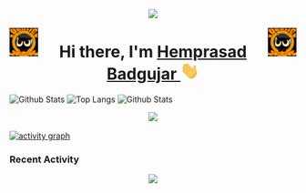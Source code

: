 <p align="center">
  <img src="https://capsule-render.vercel.app/api?type=waving&height=100&color=gradient&text=techiewonk%20|%20HeMBaD&reversal=true&textBg=false&fontSize=40&fontAlign=51&animation=twinkling"/>
</p>
<a href="#"><img align="right" src="static/banner.gif" width="50 " height="50" /></a>
<a href="#"><img align="left" src="static/banner.gif" width="50 " height="50" /></a>

<h1 align="center">Hi there, I'm <a href="https://hembad.notion.site/Hemprasad-Badgujar-f57e83def98743e089797958e5c8deef" target="_blank">Hemprasad Badgujar </a> 
<img
src="static/Hi.gif" height="32" /></h1>

![Github Stats](https://github-readme-stats-beryl-beta-13.vercel.app/api?username=techiewonk&show_icons=true&theme=transparent&hide_rank=true&include_all_commits=true&custom_title=Private&text_bold=true&show=reviews,prs_merged,prs_merged_percentage&hide_border=true&line_height=20&card_width=280px&continuous_animation=pulse)
![Top Langs](https://github-readme-stats-beryl-beta-13.vercel.app/api/top-langs/?username=techiewonk&layout=compact&hide=CSS&langs_count=10&size_weight=0&count_weight=1&hide_border=true&theme=transparent&card_width=250px&continuous_animation=pulse)
![Github Stats](https://github-readme-stats-beryl-beta-13.vercel.app/api?username=techiewonk&show_icons=true&theme=transparent&hide_rank=true&include_all_commits=true&custom_title=Public&show=reviews,prs_merged,prs_merged_percentage&line_height=20&hide_border=true&card_width=262px&continuous_animation=pulse)



<p align="center">
  <img alig src="https://github-profile-trophy.vercel.app/?username=techiewonk&theme=darkhub&column=-1" />
</p>

[![activity graph](https://github-readme-activity-graph.vercel.app/graph?username=techiewonk&theme=react-dark&custom_title=Activity%20Graph&hide_border=true)](https://github.com/ashutosh00710/github-readme-activity-graph)




### Recent Activity
<!--START_SECTION:activity-->

<!--END_SECTION:activity-->


<!--START_SECTION:waka-->


<!--END_SECTION:waka-->




<p align="center">
  <img src="https://capsule-render.vercel.app/api?type=waving&height=75&color=gradient&reversal=true&textBg=false&fontSize=40&fontAlign=50&animation=twinkling&section=footer"/>
</p>